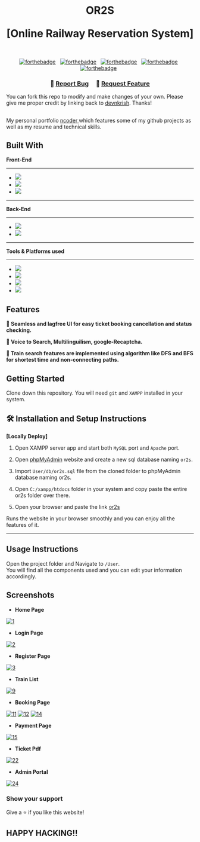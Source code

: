 <h1 align="center">
 <p> OR2S</p> [Online Railway Reservation System]<br/>
  
</h1>

<br/>
<div>
<center>

[![forthebadge](https://forthebadge.com/images/badges/built-with-love.svg)](https://forthebadge.com) &nbsp;
[![forthebadge](https://forthebadge.com/images/badges/uses-html.svg)](https://forthebadge.com) &nbsp;
[![forthebadge](https://forthebadge.com/images/badges/uses-css.svg)](https://forthebadge.com) &nbsp;
[![forthebadge](https://forthebadge.com/images/badges/made-with-javascript.svg)](https://forthebadge.com) &nbsp;
[![forthebadge](https://forthebadge.com/images/badges/open-source.svg)](https://forthebadge.com) &nbsp;

</center>
</div>
<h3 align="center">
    🔹
    <a href="https://github.com/devnkrish/or2s/issues">Report Bug</a> &nbsp; &nbsp;
    🔹
    <a href="https://github.com/devnkrish/or2s/issues">Request Feature</a>
</h3>

You can fork this repo to modify and make changes of your own. Please give me proper credit by linking back to [devnkrish](https://github.com/devnkrish/or2s). Thanks!

##

My personal portfolio <a href="https://ncoder.netlify.app/" target="_blank">ncoder </a> which features some of my github projects as well as my resume and technical skills.<br/>

## Built With

**Front-End**

---

- <img src="https://img.shields.io/badge/html5-%23E34F26.svg?&style=for-the-badge&logo=html5&logoColor=white" />
- <img src="https://img.shields.io/badge/css3-%231572B6.svg?&style=for-the-badge&logo=css3&logoColor=white" />
- <img src="https://img.shields.io/badge/javascript-%23F7DF1E.svg?&style=for-the-badge&logo=javascript&logoColor=black" />

---

**Back-End**

---

- <img src="https://img.shields.io/badge/mysql-%234479A1.svg?&style=for-the-badge&logo=mysql&logoColor=white" />
- <img src="https://img.shields.io/badge/php-%23777BB4.svg?&style=for-the-badge&logo=php&logoColor=white" />

---

**Tools & Platforms used**

---

- <img src="https://img.shields.io/badge/visual%20studio%20code-%23007ACC.svg?&style=for-the-badge&logo=visual%20studio%20code&logoColor=white" />
- <img src="https://img.shields.io/badge/sublime%20text-%23FF9800.svg?&style=for-the-badge&logo=sublime%20text&logoColor=black" />
- <img src="https://img.shields.io/badge/heroku-%23430098.svg?&style=for-the-badge&logo=heroku&logoColor=white" />
- <img src="https://img.shields.io/badge/xampp-%23FB7A24.svg?&style=for-the-badge&logo=xampp&logoColor=white" />

## Features

**📖 Seamless and lagfree UI for easy ticket booking cancellation and status checking.**

**🎨 Voice to Search, Multilinguilism, google-Recaptcha.**

**📱 Train search features are implemented using algorithm like DFS and BFS for shortest time and non-connecting paths.**

## Getting Started

Clone down this repository. You will need `git` and `XAMPP` installed in your system.

## 🛠 Installation and Setup Instructions

**<p>[Locally Deploy]</p>**

1. Open XAMPP server app and start both `MySQL` port and `Apache` port.

2. Open [phpMyAdmin](http://localhost/phpmyadmin/) website and create a new sql database naming `or2s`.

3. Import `User/db/or2s.sql` file from the cloned folder to phpMyAdmin database naming or2s.
4. Open `C:/xampp/htdocs` folder in your system and copy paste the entire or2s folder over there.
5. Open your browser and paste the link [or2s](http://localhost/or2s/user/)

Runs the website in your browser smoothly and you can enjoy all the features of it.

---

## Usage Instructions

Open the project folder and Navigate to `/User`. <br/>
You will find all the components used and you can edit your information accordingly.

## Screenshots

<div align="left">

- **Home Page**
<p>  <a href="https://ibb.co/VWF904W"><img src="https://i.ibb.co/tM0KwrM/1.png" alt="1" border="0"></a></p>

- **Login Page**
 <p> <a href="https://ibb.co/FstbVc0"><img src="https://i.ibb.co/tZ5MXnx/2.png" alt="2" border="0"></a>
</p>

- **Register Page**
 <p> <a href="https://ibb.co/Px4vhPQ"><img src="https://i.ibb.co/H7Yfzbd/3.png" alt="3" border="0"></a>
</p>

- **Train List**
<p>  <a href="https://ibb.co/sPmd2rX"><img src="https://i.ibb.co/Qcb3fGx/9.png" alt="9" border="0"></a>
</p>

- **Booking Page**
<p>  <a href="https://ibb.co/FbdHJqp"><img src="https://i.ibb.co/svXWQJ7/11.png" alt="11" border="0"></a>
  <a href="https://ibb.co/j4MstB5"><img src="https://i.ibb.co/4NT3k9f/12.png" alt="12" border="0"></a>
  <a href="https://ibb.co/Y0QXJty"><img src="https://i.ibb.co/Z2XSvhY/14.png" alt="14" border="0"></a>
</p>

- **Payment Page**
<p>  <a href="https://ibb.co/8NV8cqH"><img src="https://i.ibb.co/9cjYt67/15.png" alt="15" border="0"></a>
</p>

- **Ticket Pdf**
<p>  <a href="https://ibb.co/dPFS6Ww"><img src="https://i.ibb.co/5rmdvMg/22.png" alt="22" border="0"></a>
</p>

- **Admin Portal**
<p>  <a href="https://ibb.co/WxMSBh4"><img src="https://i.ibb.co/ZLFycjp/24.png" alt="24" border="0"></a>
</p>
</div>

### Show your support

Give a ⭐ if you like this website!

## HAPPY HACKING!!
